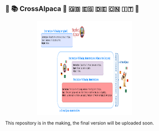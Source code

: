  ##  🦙  📚  CrossAlpaca :camel: 🇬🇧 🇪🇸 🇩🇪 🇨🇳 🇮🇹 🦙
 
 <p align="center">
  <img src="https://github.com/lranaldii/CrossAlpaca/blob/main/logo.png" alt="" width="300" height="300">
</p>
 
This repository is in the making, the final version will be uploaded soon.
